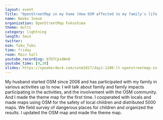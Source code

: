 ```yaml
---
layout: event
Title: "OpenStreetMap in my home (How OSM affected to my family's life)"
name: Naoko Inoue
organization: OpenStreetMap Fukushima
theme: multi
category: lightning
length: 5min
twitter:
osm: fuku_fuku
time: friday
room: Main hall
youtube_recording: 87D7CpsAWn8
youtube_time: [9,30]
slides: https://speakerdeck.com/sotm2017/day1-1200-lt-openstreetmap-in-my-home-how-osm-affected-to-my-familys-life
---
```

My husband started OSM since 2008 and has participated with my family in various activities up to now. I will talk about family and family impacts participating in the activities, and the involvement with the OSM community. And I made the theme map for the first time.
I cooperated with locals and made maps using OSM for the safety of local children and distributed 5000 maps. We field survey of dangerous places for children and organized the results. I updated the OSM map and made the theme map.
